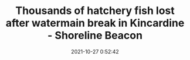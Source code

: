---
"title": "Thousands of hatchery fish lost after watermain break in Kincardine - Shoreline Beacon"
"date": "2021-10-27 0:52:42"
"feed_name": "GOOGLENEWSCONSTRUCTION"
"feed_website": "https://news.google.com/search?q=construction%2Bincident&hl=en-US&gl=US&ceid=US:en"
"feed_rss": "https://news.google.com/rss/search?q=construction%2Bincident&hl=en-US&gl=US&ceid=US:en"
"link": "https://www.shorelinebeacon.com/news/local-news/thousands-of-hatchery-fish-lost-after-watermain-break-in-kincardine-2"
"source": "{'href': 'https://www.shorelinebeacon.com', 'title': 'Shoreline Beacon'}"
"file": "_posts/2021-1-1-8e36b392a9f1514cac340bec0dca029604f8a0f1.md"
"accident": "0"
"drilling": "0"
"dead": "0"
"injured": "0"
"arrested": "0"
"place": "unknown place"
"where": "unknown site"
"causes": "unknown"
"place_uri": "unknown place"
---
